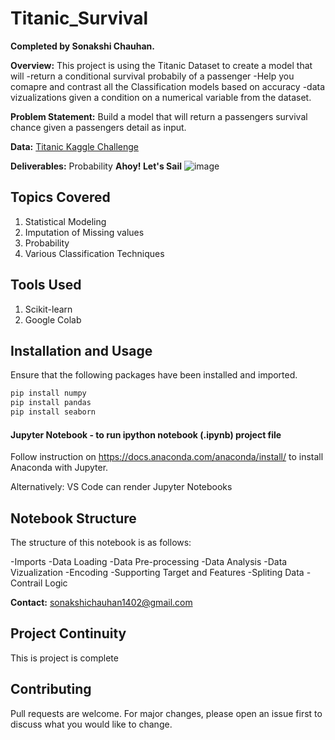 # Titanic_Survival

**Completed by Sonakshi Chauhan.**

**Overview:** This project is using the Titanic Dataset to create a model that will 
-return a conditional survival probabily of a passenger 
-Help you comapre and contrast all the Classification models based on accuracy
-data vizualizations given a condition on a numerical variable from the dataset. 

**Problem Statement:** Build a model that will return a passengers survival chance given a passengers detail as input. 

**Data:** [Titanic Kaggle Challenge](https://www.kaggle.com/c/titanic)

**Deliverables:** Probability
**Ahoy! Let's Sail**
![image](https://user-images.githubusercontent.com/91408631/236147768-d38e20f2-9fb5-463a-895b-bdf245d7486c.png)


## Topics Covered

1. Statistical Modeling
2. Imputation of Missing values
3. Probability
4. Various Classification Techniques

## Tools Used
1. Scikit-learn
2. Google Colab

## Installation and Usage

Ensure that the following packages have been installed and imported.

```bash
pip install numpy
pip install pandas
pip install seaborn
```

#### Jupyter Notebook - to run ipython notebook (.ipynb) project file
Follow instruction on https://docs.anaconda.com/anaconda/install/ to install Anaconda with Jupyter. 

Alternatively:
VS Code can render Jupyter Notebooks

## Notebook Structure
The structure of this notebook is as follows:

 -Imports
 -Data Loading
 -Data Pre-processing
 -Data Analysis
 -Data Vizualization
 -Encoding
 -Supporting Target and Features
 -Spliting Data
 -Contrail Logic

**Contact:** sonakshichauhan1402@gmail.com

## Project Continuity
This is project is complete

## Contributing
Pull requests are welcome. For major changes, please open an issue first to discuss what you would like to change. 

